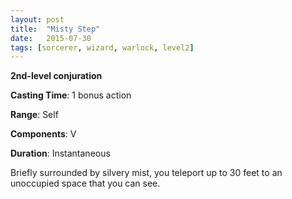 ```yaml
---
layout: post
title:  "Misty Step"
date:   2015-07-30
tags: [sorcerer, wizard, warlock, level2]
---
```


**2nd-level conjuration**

**Casting Time**: 1 bonus action

**Range**: Self

**Components**: V

**Duration**: Instantaneous

Briefly surrounded by silvery mist, you teleport up to 30 feet to an unoccupied space that you can see.
